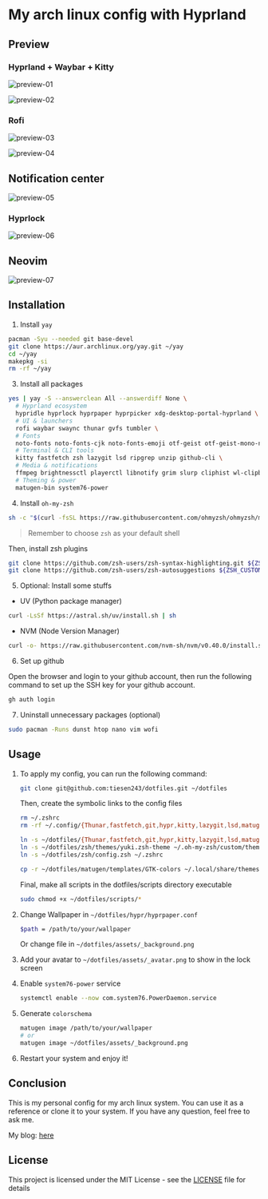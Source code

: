 # My arch linux config with Hyprland

## Preview

### Hyprland + Waybar + Kitty

![preview-01](./assets/preview-01.png)

![preview-02](./assets/preview-02.png)

### Rofi

![preview-03](./assets/preview-03.png)

![preview-04](./assets/preview-04.png)

## Notification center

![preview-05](./assets/preview-05.png)

### Hyprlock

![preview-06](./assets/preview-06.png)

## Neovim

![preview-07](./assets/preview-07.png)

## Installation

1. Install `yay`

```bash
pacman -Syu --needed git base-devel
git clone https://aur.archlinux.org/yay.git ~/yay
cd ~/yay
makepkg -si
rm -rf ~/yay
```

3. Install all packages

```bash
yes | yay -S --answerclean All --answerdiff None \
  # Hyprland ecosystem
  hypridle hyprlock hyprpaper hyprpicker xdg-desktop-portal-hyprland \
  # UI & launchers
  rofi waybar swaync thunar gvfs tumbler \
  # Fonts
  noto-fonts noto-fonts-cjk noto-fonts-emoji otf-geist otf-geist-mono-nerd \
  # Terminal & CLI tools
  kitty fastfetch zsh lazygit lsd ripgrep unzip github-cli \
  # Media & notifications
  ffmpeg brightnessctl playerctl libnotify grim slurp cliphist wl-clipboard \
  # Theming & power
  matugen-bin system76-power
```

4. Install `oh-my-zsh`

```bash
sh -c "$(curl -fsSL https://raw.githubusercontent.com/ohmyzsh/ohmyzsh/master/tools/install.sh)"
```

> Remember to choose `zsh` as your default shell

Then, install zsh plugins

```bash
git clone https://github.com/zsh-users/zsh-syntax-highlighting.git ${ZSH_CUSTOM:-~/.oh-my-zsh/custom}/plugins/zsh-syntax-highlighting
git clone https://github.com/zsh-users/zsh-autosuggestions ${ZSH_CUSTOM:-~/.oh-my-zsh/custom}/plugins/zsh-autosuggestions
```

5. Optional: Install some stuffs

- UV (Python package manager)

```bash
curl -LsSf https://astral.sh/uv/install.sh | sh
```

- NVM (Node Version Manager)

```bash
curl -o- https://raw.githubusercontent.com/nvm-sh/nvm/v0.40.0/install.sh | bash
```

6. Set up github

Open the browser and login to your github account, then run the following command to set up the SSH key for your github account.

```bash
gh auth login
```

7. Uninstall unnecessary packages (optional)

```bash
sudo pacman -Runs dunst htop nano vim wofi
```

## Usage

1. To apply my config, you can run the following command:

   ```bash
   git clone git@github.com:tiesen243/dotfiles.git ~/dotfiles
   ```

   Then, create the symbolic links to the config files

   ```bash
   rm ~/.zshrc
   rm -rf ~/.config/{Thunar,fastfetch,git,hypr,kitty,lazygit,lsd,matugen,nvim,rofi,swaync,waybar}

   ln -s ~/dotfiles/{Thunar,fastfetch,git,hypr,kitty,lazygit,lsd,matugen,nvim,rofi,swaync,waybar} ~/.config
   ln -s ~/dotfiles/zsh/themes/yuki.zsh-theme ~/.oh-my-zsh/custom/themes
   ln -s ~/dotfiles/zsh/config.zsh ~/.zshrc

   cp -r ~/dotfiles/matugen/templates/GTK-colors ~/.local/share/themes/Matugen
   ```

   Final, make all scripts in the dotfiles/scripts directory executable

   ```bash
   sudo chmod +x ~/dotfiles/scripts/*
   ```

2. Change Wallpaper in `~/dotfiles/hypr/hyprpaper.conf`

   ```bash
   $path = /path/to/your/wallpaper
   ```

   Or change file in `~/dotfiles/assets/_background.png`

3. Add your avatar to `~/dotfiles/assets/_avatar.png` to show in the lock screen
4. Enable `system76-power` service

   ```bash
   systemctl enable --now com.system76.PowerDaemon.service
   ```

5. Generate `colorschema`

   ```bash
   matugen image /path/to/your/wallpaper
   # or
   matugen image ~/dotfiles/assets/_background.png
   ```

6. Restart your system and enjoy it!

## Conclusion

This is my personal config for my arch linux system. You can use it as a reference or clone it to your system. If you have any question, feel free to ask me.

My blog: [here](https://tiesen.id.vn/blogs/arch-linux-hyprland-setup/)

## License

This project is licensed under the MIT License - see the [LICENSE](LICENSE) file for details

